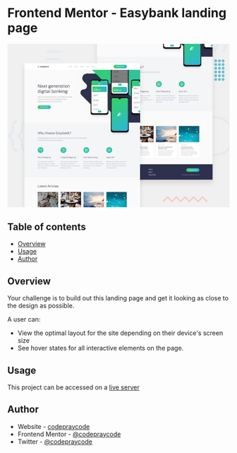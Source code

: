 # Frontend Mentor - Easybank landing page

![Design preview for the Easybank landing page coding challenge](./design/desktop-preview.jpg)


## Table of contents

- [Overview](#overview)
- [Usage](#usage)
- [Author](#author)

## Overview

Your challenge is to build out this landing page and get it looking as close to the design as possible.

A user can:

- View the optimal layout for the site depending on their device's screen size
- See hover states for all interactive elements on the page.

## Usage

This project can be accessed on a [live server](easybank-landing-page-codepraycode.vercel.app)

## Author

- Website - [codepraycode](https://github.com/codepraycode)
- Frontend Mentor - [@codepraycode](https://www.frontendmentor.io/profile/codepraycode)
- Twitter - [@codepraycode](https://www.twitter.com/codepraycode)

